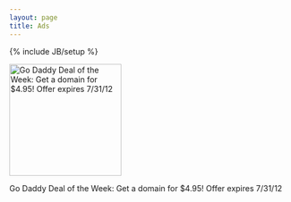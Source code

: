```yaml
---
layout: page
title: Ads
---
```

{% include JB/setup %}

<div class="span4">
  <a target="_blank" href="http://affiliate.godaddy.com/redirect/DBB57CF72165AC248DBC811657F3B01F09057F66F349FF101E0B15B32849AA563E077B6BC20F2C52386A35823FE225B616A843F8E1A8DB592FA07CD2E6A8A71B"><img src="http://affiliate.godaddy.com/ads/DBB57CF72165AC248DBC811657F3B01F09057F66F349FF101E0B15B32849AA563E077B6BC20F2C52386A35823FE225B616A843F8E1A8DB592FA07CD2E6A8A71B" border="0" width="200"  height="200" alt="Go Daddy Deal of the Week: Get a domain for $4.95! Offer expires 7/31/12"/></a>
  <p>Go Daddy Deal of the Week: Get a domain for $4.95! Offer expires 7/31/12</p>
</div>
